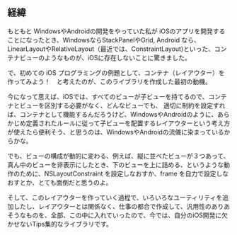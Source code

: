 ## 経緯
もともと WindowsやAndroidの開発をやっていた私が iOSのアプリを開発することになったとき、WindowsならStackPanelやGrid, Android なら、LinearLayoutやRelativeLayout（最近では、ConstraintLayout)といった、コンテナビューのようなものが、iOSに存在しないことに驚きました。

で、初めての iOS プログラミングの例題として、コンテナ（レイアウター）を作ってみよう！　と考えたのが、このライブラリを作成した最初の動機。

今になって思えば、iOSでは、すべてのビューが子ビューを持てるので、コンテナとビューを区別する必要がなく、どんなビューでも、
適切に制約を設定すれば、コンテナとして機能するんだろうけど、WindowsやAndroidのように、あらかじめ定義されたルールに従って子ビューを配置するレイアウターという考え方が使えたら便利そう、と思うのは、WindowsやAndroidの流儀に染まっているからかな。

でも、ビューの構成が動的に変わる、例えば、縦に並べたビューが３つあって、真ん中のビューを非表示にしたとき、下のビューを上に詰める、というような動作のために、NSLayoutConstraint を設定しなおすか、frame を自力で設定しなおすとか、とても面倒だと思うのよ。

そして、このレイアウターを作っていく過程で、いろいろなユーティリティを追加したし、レイアウターとは関係なく、仕事の都合で作成して、汎用性のありあそうなものを、全部、この中に入れていったので、今では、自分のiOS開発に欠かせないTips集的なライブラリです。



